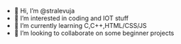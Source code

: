 - 👋 Hi, I’m @stralevuja
- 👀 I’m interested in coding and IOT stuff
- 🌱 I’m currently learning C,C++,HTML/CSS/JS
- 💞️ I’m looking to collaborate on some beginner projects

<!---
stralevuja/stralevuja is a ✨ special ✨ repository because its `README.md` (this file) appears on your GitHub profile.
You can click the Preview link to take a look at your changes.
--->
